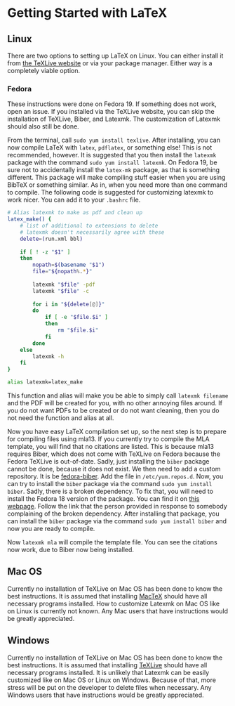 Getting Started with LaTeX
==========================

Linux
-----

There are two options to setting up LaTeX on Linux.
You can either install it from [the TeXLive website](http://www.tug.org/texlive/) or via your package manager.
Either way is a completely viable option.

### Fedora

These instructions were done on Fedora 19.
If something does not work, open an issue.
If you installed via the TeXLive website, you can skip the installation of TeXLive, Biber, and Latexmk.
The customization of Latexmk should also still be done.

From the terminal, call `sudo yum install texlive`.
After installing, you can now compile LaTeX with `latex`, `pdflatex`, or something else!
This is not recommended, however.
It is suggested that you then install the `latexmk` package with the command `sudo yum install latexmk`.
On Fedora 19, be sure not to accidentally install the `latex-mk` package, as that is something different.
This package will make compiling stuff easier when you are using BibTeX or something similar.
As in, when you need more than one command to compile.
The following code is suggested for customizing latexmk to work nicer.
You can add it to your `.bashrc` file.

```bash
# Alias latexmk to make as pdf and clean up
latex_make() {
	# list of additional to extensions to delete
	# latexmk doesn't necessarily agree with these
	delete=(run.xml bbl)
	
	if [ ! -z "$1" ]
	then
		nopath=$(basename "$1")
		file="${nopath%.*}"
		
		latexmk "$file" -pdf
		latexmk "$file" -c
		
		for i in "${delete[@]}"
		do
			if [ -e "$file.$i" ]
			then
				rm "$file.$i"
			fi
		done
	else
		latexmk -h
	fi
}

alias latexmk=latex_make
```

This function and alias will make you be able to simply call `latexmk filename` and the PDF will be created for you, with no other annoying files around.
If you do not want PDFs to be created or do not want cleaning, then you do not need the function and alias at all.

Now you have easy LaTeX compilation set up, so the next step is to prepare for compiling files using mla13.
If you currently try to compile the MLA template, you will find that no citations are listed.
This is because mla13 requires Biber, which does not come with TeXLive on Fedora because the Fedora TeXLive is out-of-date.
Sadly, just installing the `biber` package cannot be done, because it does not exist.
We then need to add a custom repository.
It is be [fedora-biber](http://repos.fedorapeople.org/repos/mef/biber/fedora-biber.repo).
Add the file in `/etc/yum.repos.d`.
Now, you can try to install the `biber` package via the command `sudo yum install biber`.
Sadly, there is a broken dependency.
To fix that, you will need to install the Fedora 18 version of the package.
You can find it on [this webpage](http://www.mail-archive.com/texlive@linux.cz/msg00579.html).
Follow the link that the person provided in response to somebody complaining of the broken dependency.
After installing that package, you can install the `biber` package via the command `sudo yum install biber` and now you are ready to compile.

Now `latexmk mla` will compile the template file.
You can see the citations now work, due to Biber now being installed.

Mac OS
------

Currently no installation of TeXLive on Mac OS has been done to know the best instructions.
It is assumed that installing [MacTeX](http://www.tug.org/mactex/) should have all necessary programs installed.
How to customize Latexmk on Mac OS like on Linux is currently not known.
Any Mac users that have instructions would be greatly appreciated.

Windows
-------

Currently no installation of TeXLive on Mac OS has been done to know the best instructions.
It is assumed that installing [TeXLive](http://www.tug.org/texlive/acquire-netinstall.html) should have all necessary programs installed.
It is unlikely that Latexmk can be easily customized like on Mac OS or Linux on Windows.
Because of that, more stress will be put on the developer to delete files when necessary.
Any Windows users that have instructions would be greatly appreciated.
